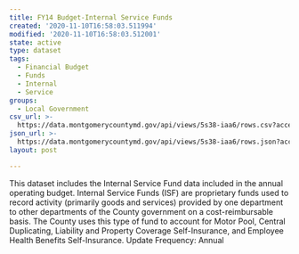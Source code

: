 ```yaml
---
title: FY14 Budget-Internal Service Funds
created: '2020-11-10T16:58:03.511994'
modified: '2020-11-10T16:58:03.512001'
state: active
type: dataset
tags:
  - Financial Budget
  - Funds
  - Internal
  - Service
groups:
  - Local Government
csv_url: >-
  https://data.montgomerycountymd.gov/api/views/5s38-iaa6/rows.csv?accessType=DOWNLOAD
json_url: >-
  https://data.montgomerycountymd.gov/api/views/5s38-iaa6/rows.json?accessType=DOWNLOAD
layout: post

---
```

This dataset includes the Internal Service Fund data included in the annual operating budget. Internal Service Funds (ISF) are proprietary funds used to record activity (primarily goods and services) provided by one department to other departments of the County government on a cost-reimbursable basis. The County uses this type of fund to account for Motor Pool, Central Duplicating, Liability and Property Coverage Self-Insurance, and Employee Health Benefits Self-Insurance. Update Frequency: Annual
